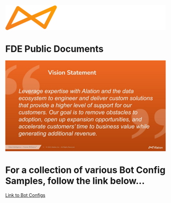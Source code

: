 <p  align="center"><img  src ="logo.png"  /></p>

# FDE Public Documents

<p  align="center"><img  src ="FDE_Vision.jpg"  /></p>

# For a collection of various Bot Config Samples, follow the link below...
[Link to Bot Configs](bot_configs)

